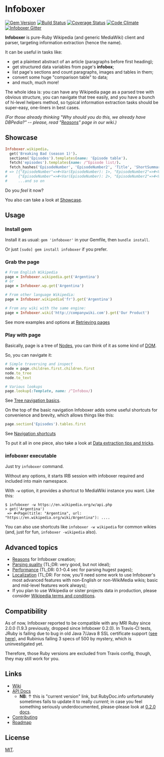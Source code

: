 # Infoboxer

[![Gem Version](https://badge.fury.io/rb/infoboxer.svg)](http://badge.fury.io/rb/infoboxer)
[![Build Status](https://travis-ci.org/molybdenum-99/infoboxer.svg?branch=master)](https://travis-ci.org/molybdenum-99/infoboxer)
[![Coverage Status](https://coveralls.io/repos/molybdenum-99/infoboxer/badge.svg?branch=master&service=github)](https://coveralls.io/github/molybdenum-99/infoboxer?branch=master)
[![Code Climate](https://codeclimate.com/github/molybdenum-99/infoboxer/badges/gpa.svg)](https://codeclimate.com/github/molybdenum-99/infoboxer)
[![Infoboxer Gitter](https://badges.gitter.im/molybdenum-99/infoboxer.svg)](https://gitter.im/molybdenum-99/infoboxer)

**Infoboxer** is pure-Ruby Wikipedia (and generic MediaWiki) client and
parser, targeting information extraction (hence the name).

It can be useful in tasks like:

* get a plaintext abstract of an article (paragraphs before first heading);
* get structured data variables from page's **infobox**;
* list page's sections and count paragraphs, images and tables in them;
* convert some huge "comparison table" to data;
* and much, much more!

The whole idea is: you can have any Wikipedia page as a parsed tree with
obvious structure, you can navigate that tree easily, and you have a
bunch of hi-level helpers method, so typical information extraction
tasks should be super-easy, one-liners in best cases.

_(For those already thinking "Why should you do this, we already have
DBPedia?" -- please, read "[Reasons](https://github.com/molybdenum-99/infoboxer/wiki/Reasons)"
page in our wiki.)_

## Showcase

```ruby
Infoboxer.wikipedia.
  get('Breaking Bad (season 1)').
  sections('Episodes').templates(name: 'Episode table').
  fetch('episodes').templates(name: /^Episode list/).
  fetch_hashes('EpisodeNumber', 'EpisodeNumber2', 'Title', 'ShortSummary')
# => [{"EpisodeNumber"=>#<Var(EpisodeNumber): 1>, "EpisodeNumber2"=>#<Var(EpisodeNumber2): 1>, "Title"=>#<Var(Title): Pilot>, "ShortSummary"=>#<Var(ShortSummary): Walter White, a 50-year old che...>},
#     {"EpisodeNumber"=>#<Var(EpisodeNumber): 2>, "EpisodeNumber2"=>#<Var(EpisodeNumber2): 2>, "Title"=>#<Var(Title): Cat's in the Bag...>, "ShortSummary"=>#<Var(ShortSummary): Walt and Jesse try to dispose o...>},
#     ...and so on
```

Do you _feel_ it now?

You also can take a look at [Showcase](https://github.com/molybdenum-99/infoboxer/wiki/Showcase).

## Usage

### Install gem

Install it as usual: `gem 'infoboxer'` in your Gemfile, then `bundle install`.

Or just `[sudo] gem install infoboxer` if you prefer.

### Grab the page

```ruby
# From English Wikipedia
page = Infoboxer.wikipedia.get('Argentina')
# or
page = Infoboxer.wp.get('Argentina')

# From other language Wikipedia:
page = Infoboxer.wikipedia('fr').get('Argentina')

# From any wiki with the same engine:
page = Infoboxer.wiki('http://companywiki.com').get('Our Product')
```

See more examples and options at [Retrieving pages](https://github.com/molybdenum-99/infoboxer/wiki/Retrieving%20pages)

### Play with page

Basically, page is a tree of [Nodes](https://github.com/molybdenum-99/infoboxer/wiki/Nodes), you can think of it as some kind of
[DOM](https://en.wikipedia.org/wiki/Document_Object_Model).

So, you can navigate it:

```ruby
# Simple traversing and inspect
node = page.children.first.children.first
node.to_tree
node.to_text

# Various lookups
page.lookup(:Template, name: /^Infobox/)
```

See [Tree navigation basics](https://github.com/molybdenum-99/infoboxer/wiki/Tree-navigation-basics).

On the top of the basic navigation Infoboxer adds some useful shortcuts
for convenience and brevity, which allows things like this:

```ruby
page.section('Episodes').tables.first
```

See [Navigation shortcuts](https://github.com/molybdenum-99/infoboxer/wiki/Navigation-shortcuts)

To put it all in one piece, also take a look at [Data extraction tips and tricks](https://github.com/molybdenum-99/infoboxer/wiki/Tips-and-tricks).

### infoboxer executable

Just try `infoboxer` command.

Without any options, it starts IRB session with infoboxer required and
included into main namespace.

With `-w` option, it provides a shortcut to MediaWiki instance you want.
Like this:

```
$ infoboxer -w https://en.wikipedia.org/w/api.php
> get('Argentina')
 => #<Page(title: "Argentina", url: "https://en.wikipedia.org/wiki/Argentina"): ....
```

You can also use shortcuts like `infoboxer -w wikipedia` for common
wikies (and, just for fun, `infoboxer -wikipedia` also).

## Advanced topics

* [Reasons](https://github.com/molybdenum-99/infoboxer/wiki/Reasons) for
  Infoboxer creation;
* [Parsing quality](https://github.com/molybdenum-99/infoboxer/wiki/Parsing-quality)
  (TL;DR: very good, but not ideal);
* [Performance](https://github.com/molybdenum-99/infoboxer/wiki/Performance)
  (TL;DR: 0.1-0.4 sec for parsing hugest pages);
* [Localization](https://github.com/molybdenum-99/infoboxer/wiki/Localization)
  (TL;DR: For now, you'll need some work to use Infoboxer's
  most advanced features with non-English or non-WikiMedia wikis; basic
  and mid-level features work always);
* If you plan to use Wikipedia or sister projects data in production,
  please consider [Wikipedia terms and conditions](https://github.com/molybdenum-99/infoboxer/wiki/Wikipedia-terms-and-conditions).

## Compatibility

As of now, Infoboxer reported to be compatible with any MRI Ruby since 2.0.0
(1.9.3 previously, dropped since Infoboxer 0.2.0). In Travis-CI tests,
JRuby is failing due to bug in old Java 7/Java 8 SSL certificate support
([see here](https://github.com/jruby/jruby/issues/2599)),
and Rubinius failing 3 specs of 500 by mystery, which is uninvestigated yet.

Therefore, those Ruby versions are excluded from Travis config, though,
they may still work for you.

## Links

* [Wiki](https://github.com/molybdenum-99/infoboxer/wiki)
* [API Docs](http://www.rubydoc.info/gems/infoboxer)
  * **NB**: ↑ this is "current version" link, but RubyDoc.info unfortunately
    sometimes fails to update it to really _current_; in case you feel
    something seriously underdocumented, please-please look at
    [0.2.0 docs](http://www.rubydoc.info/gems/infoboxer/0.2.0).
* [Contributing](https://github.com/molybdenum-99/infoboxer/wiki/Contributing)
* [Roadmap](https://github.com/molybdenum-99/infoboxer/wiki/Roadmap)

## License

[MIT](https://github.com/molybdenum-99/infoboxer/blob/master/LICENSE.txt).
